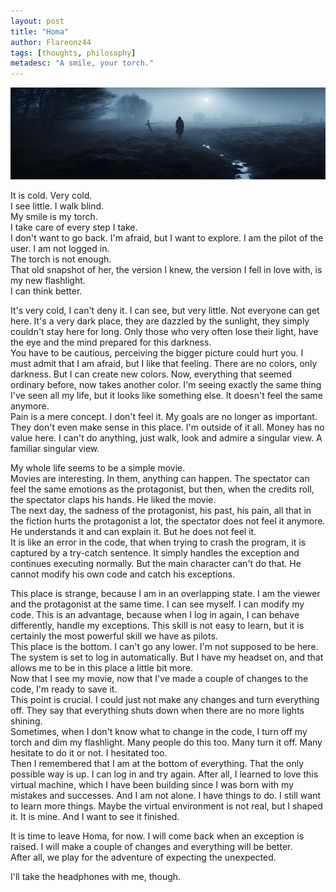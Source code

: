 ```yaml
---
layout: post
title: "Homa"
author: Flareonz44
tags: [thoughts, philosophy]
metadesc: "A smile, your torch."
---
```

![homa perception](/images/2024-3-9-homa/banner.webp)

It is cold. Very cold.  
I see little. I walk blind.  
My smile is my torch.  
I take care of every step I take.   
I don't want to go back. I'm afraid, but I want to explore. 
I am the pilot of the user. I am not logged in.  
The torch is not enough.  
That old snapshot of her, the version I knew, the version I fell in love with, is my new flashlight.  
I can think better.

It's very cold, I can't deny it. I can see, but very little. Not everyone can get here. It's a very dark place, they are dazzled by the sunlight, they simply couldn't stay here for long. Only those who very often lose their light, have the eye and the mind prepared for this darkness.  
You have to be cautious, perceiving the bigger picture could hurt you. I must admit that I am afraid, but I like that feeling. There are no colors, only darkness. But I can create new colors. Now, everything that seemed ordinary before, now takes another color. I'm seeing exactly the same thing I've seen all my life, but it looks like something else. It doesn't feel the same anymore.  
Pain is a mere concept. I don't feel it. My goals are no longer as important. They don't even make sense in this place. I'm outside of it all. Money has no value here. I can't do anything, just walk, look and admire a singular view. A familiar singular view.

My whole life seems to be a simple movie.  
Movies are interesting. In them, anything can happen. The spectator can feel the same emotions as the protagonist, but then, when the credits roll, the spectator claps his hands. He liked the movie.  
The next day, the sadness of the protagonist, his past, his pain, all that in the fiction hurts the protagonist a lot, the spectator does not feel it anymore. He understands it and can explain it. But he does not feel it.  
It is like an error in the code, that when trying to crash the program, it is captured by a try-catch sentence. It simply handles the exception and continues executing normally. But the main character can't do that. He cannot modify his own code and catch his exceptions.

This place is strange, because I am in an overlapping state. I am the viewer and the protagonist at the same time. I can see myself. I can modify my code. This is an advantage, because when I log in again, I can behave differently, handle my exceptions. This skill is not easy to learn, but it is certainly the most powerful skill we have as pilots.  
This place is the bottom. I can't go any lower. I'm not supposed to be here. The system is set to log in automatically. But I have my headset on, and that allows me to be in this place a little bit more.  
Now that I see my movie, now that I've made a couple of changes to the code, I'm ready to save it.   
This point is crucial. I could just not make any changes and turn everything off. They say that everything shuts down when there are no more lights shining.  
Sometimes, when I don't know what to change in the code, I turn off my torch and dim my flashlight. Many people do this too. Many turn it off. Many hesitate to do it or not. I hesitated too.  
Then I remembered that I am at the bottom of everything. That the only possible way is up. I can log in and try again. After all, I learned to love this virtual machine, which I have been building since I was born with my mistakes and successes. And I am not alone. I have things to do. I still want to learn more things. Maybe the virtual environment is not real, but I shaped it. It is mine. And I want to see it finished.

It is time to leave Homa, for now. I will come back when an exception is raised. I will make a couple of changes and everything will be better.  
After all, we play for the adventure of expecting the unexpected.

I'll take the headphones with me, though.